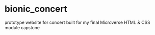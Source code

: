 # bionic_concert
prototype website for concert built for my final Microverse HTML &amp; CSS module capstone
